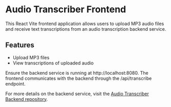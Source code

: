 # Audio Transcriber Frontend

This React Vite frontend application allows users to upload MP3 audio files and receive text transcriptions from an audio transcription backend service.

## Features

- Upload MP3 files
- View transcriptions of uploaded audio

Ensure the backend service is running at http://localhost:8080. The frontend communicates with the backend through the /api/transcribe endpoint.

For more details on the backend service, visit the [Audio Transcriber Backend repository](https://github.com/Jonathan-Tong1/audio-transcriber-backend).

